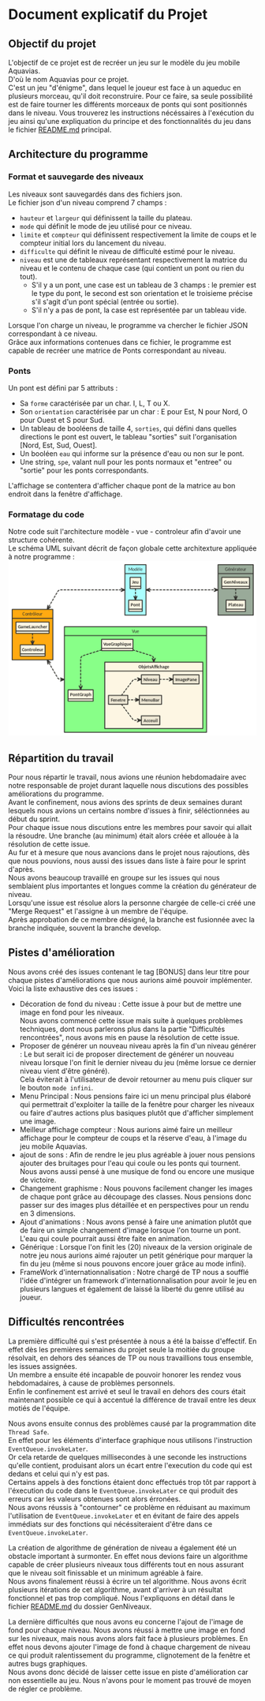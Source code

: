 # Document explicatif du Projet

## Objectif du projet
  
L'objectif de ce projet est de recréer un jeu sur le modèle du jeu mobile Aquavias.  
D'où le nom Aquavias pour ce projet.  
C'est un jeu "d'énigme", dans lequel le joueur est face à un aqueduc en plusieurs morceau, qu'il doit reconstruire. Pour ce faire, sa seule possibilité 
est de faire tourner les différents morceaux de ponts qui sont positionnés dans le niveau.
Vous trouverez les instructions nécéssaires à l'exécution du jeu ainsi qu'une expliquation du principe et des fonctionnalités du jeu dans le fichier [README.md](../README.md) principal.

## Architecture du programme

### Format et sauvegarde des niveaux

Les niveaux sont sauvegardés dans des fichiers json.  
Le fichier json d'un niveau comprend 7 champs :  
  * `hauteur` et `largeur` qui définissent la taille du plateau.  
  * `mode` qui définit le mode de jeu utilisé pour ce niveau.  
  * `limite` et `compteur` qui définissent respectivement la limite de coups et le compteur initial lors du lancement du niveau.  
  * `difficulte` qui définit le niveau de difficulté estimé pour le niveau.  
  * `niveau` est une de tableaux représentant respectivement la matrice du niveau et le contenu de chaque case (qui contient un pont ou rien du tout).  
    * S'il y a un pont, une case est un tableau de 3 champs : le premier est le type du pont, le second est son orientation et le troisieme précise s'il s'agit d'un pont spécial (entrée ou sortie).  
    * S'il n'y a pas de pont, la case est représentée par un tableau vide.  

Lorsque l'on charge un niveau, le programme va chercher le fichier JSON correspondant à ce niveau.  
Grâce aux informations contenues dans ce fichier, le programme est capable de recréer une matrice de Ponts correspondant au niveau.  
  
### Ponts

Un pont est défini par 5 attributs :  
  * Sa `forme` caractérisée par un char. I, L, T ou X.
  * Son `orientation` caractérisée par un char : E pour Est, N pour Nord, O pour Ouest et S pour Sud.  
  * Un tableau de booléens de taille 4, `sorties`, qui défini dans quelles directions le pont est ouvert, le tableau "sorties" suit l'organisation [Nord, Est, Sud, Ouest].  
  * Un booléen `eau` qui informe sur la présence d'eau ou non sur le pont.  
  * Une string, `spe`, valant null pour les ponts normaux et "entree" ou "sortie" pour les ponts correspondants.  

L'affichage se contentera d'afficher chaque pont de la matrice au bon endroit dans la fenêtre d'affichage.  

### Formatage du code

Notre code suit l'architecture modèle - vue - controleur afin d'avoir une structure cohérente.  
Le schéma UML suivant décrit de façon globale cette architexture appliquée à notre programme :  
![img](../resources/imgreadme/nomnoml.png)  

## Répartition du travail

Pour nous répartir le travail, nous avions une réunion hebdomadaire avec notre responsable de projet durant laquelle nous discutions des possibles améliorations du programme.  
Avant le confinement, nous avions des sprints de deux semaines durant lesquels nous avions un certains nombre d'issues à finir, séléctionnées au début du sprint.  
Pour chaque issue nous discutions entre les membres pour savoir qui allait la résoudre. Une branche (au minimum) était alors créée et allouée à la résolution de cette issue.  
Au fur et à mesure que nous avancions dans le projet nous rajoutions, dès que nous pouvions, nous aussi des issues dans liste à faire pour le sprint d'après.  
Nous avons beaucoup travaillé en groupe sur les issues qui nous semblaient plus importantes et longues comme la création du générateur de niveau.  
Lorsqu'une issue est résolue alors la personne chargée de celle-ci créé une "Merge Request" et l'assigne à un membre de l'équipe.  
Après approbation de ce membre désigné, la branche est fusionnée avec la branche indiquée, souvent la branche develop.  
  
## Pistes d'amélioration
  
Nous avons créé des issues contenant le tag [BONUS] dans leur titre pour chaque pistes d'améliorations que nous aurions aimé pouvoir implémenter.  
Voici la liste exhaustive des ces issues :  
*  Décoration de fond du niveau :  Cette issue à pour but de mettre une image en fond pour les niveaux.  
Nous avons commencé cette issue mais suite à quelques problèmes techniques, dont nous parlerons plus dans la partie "Difficultés rencontrées", nous avons mis en pause la résolution de cette issue.  
*  Proposer de générer un nouveau niveau après la fin d'un niveau générer : Le but serait ici de proposer directement de générer un nouveau niveau lorsque l'on finit le dernier niveau du jeu (même lorsue ce dernier niveau vient d'être généré).  
Cela éviterait à l'utilisateur de devoir retourner au menu puis cliquer sur le bouton `mode infini`.  
*  Menu Principal : Nous pensions faire ici un menu principal plus élaboré qui permettrait d'exploiter la taille de la fenêtre pour charger les niveaux ou faire d'autres actions plus basiques plutôt que d'afficher simplement une image.  
*  Meilleur affichage compteur : Nous aurions aimé faire un meilleur affichage pour le compteur de coups et la réserve d'eau, à l'image du jeu mobile Aquavias.  
*  ajout de sons : Afin de rendre le jeu plus agréable à jouer nous pensions ajouter des bruitages pour l'eau qui coule ou les ponts qui tournent. Nous avons aussi pensé à une musique de fond ou encore une musique de victoire.  
*  Changement graphisme : Nous pouvons facilement changer les images de chaque pont grâce au découpage des classes. Nous pensions donc passer sur des images plus détaillée et en perspectives pour un rendu en 3 dimensions.  
*  Ajout d'animations : Nous avons pensé à faire une animation plutôt que de faire un simple changement d'image lorsque l'on tourne un pont. L'eau qui coule pourrait aussi être faite en animation.  
*  Générique : Lorsque l'on finit les (20) niveaux de la version originale de notre jeu nous aurions aimé rajouter un petit générique pour marquer la fin du jeu (même si nous pouvons encore jouer grâce au mode infini).  
*  FrameWork d'internationnalisation : Notre chargé de TP nous a soufflé l'idée d'intégrer un framework d'internationnalisation pour avoir le jeu en plusieurs langues et également de laissé la liberté du genre utilisé au joueur.  


## Difficultés rencontrées  
  
La première difficulté qui s'est présentée à nous a été la baisse d'effectif. En effet dès les premières semaines du projet seule la moitiée du groupe résolvait, en dehors des séances de TP ou nous travaillions tous ensemble, les issues assignées.  
Un membre a ensuite été incapable de pouvoir honorer les rendez vous hebdomadaires, à cause de problèmes personnels.  
Enfin le confinement est arrivé et seul le travail en dehors des cours était maintenant possible ce qui à accentué la différence de travail entre les deux motiés de l'équipe.  
  
Nous avons ensuite connus des problèmes causé par la programmation dite `Thread Safe`.  
En effet pour les éléments d'interface graphique nous utilisons l'instruction `EventQueue.invokeLater`.  
Or cela retarde de quelques millisecondes à une seconde les instructions qu'elle contient, produisant alors un écart entre l'execution du code qui est dedans et celui qui n'y est pas.  
Certains appels à des fonctions étaient donc effectués trop tôt par rapport à l'éxecution du code dans le `EventQueue.invokeLater` ce qui produit des erreurs car les valeurs obtenues sont alors érronées.  
Nous avons réussis à "contourner" ce problème en réduisant au maximum l'utilisation de `EventQueue.invokeLater` et en évitant de faire des appels immédiats sur des fonctions qui nécéssiteraient d'être dans ce `EventQueue.invokeLater`.  
  
La création de algorithme de génération de niveau a également été un obstacle important à surmonter. En effet nous devions faire un algorithme capable de créer plusieurs niveaux tous différents tout en nous assurant que le niveau soit finissable et un minimum agréable à faire.  
Nous avons finalement réussi à écrire un tel algorithme. Nous avons écrit plusieurs itérations de cet algorithme, avant d'arriver à un résultat fonctionnel et 
pas trop compliqué. Nous l'expliquons en détail dans le fichier [README.md](../GenNiveaux/README.md) du dossier GenNiveaux.  
  
La dernière difficultés que nous avons eu concerne l'ajout de l'image de fond pour chaque niveau. Nous avons réussi à mettre une image en fond sur les niveaux, mais 
nous avons alors fait face à plusieurs problèmes. En effet nous devons ajouter l'image de fond à chaque chargement de niveau ce qui produit ralentissement du programme, 
clignotement de la fenêtre et autres bugs graphiques.  
Nous avons donc décidé de laisser cette issue en piste d'amélioration car non essentielle au jeu. Nous n'avons pour le moment pas trouvé de moyen de régler ce problème.  